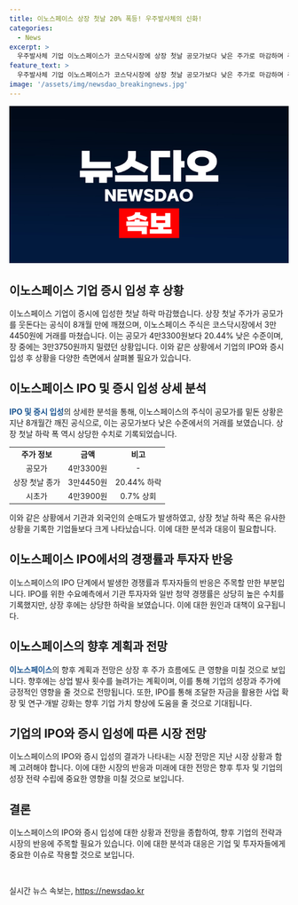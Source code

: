 ```yaml
---
title: 이노스페이스 상장 첫날 20% 폭등! 우주발사체의 신화!
categories:
  - News
excerpt: >
  우주발사체 기업 이노스페이스가 코스닥시장에 상장 첫날 공모가보다 낮은 주가로 마감하며 주목받고 있다. 상장 첫날 하락폭은 마지노선인데, 수요예측에서 높은 경쟁률을 기록하더라도 오버행 부담 등으로 매도 물량에 밀려 하락했다. 이로써, 상장 첫날 주가가 공모가를 밑돌게 된 것은 8개월 만에 처음이다. 이노스페이스는 상용 발사를 앞둔 가운데 향후 발사 횟수를 늘리고 있는 등 적극적인 사업 확장이 예정되어 있지만, 시장의 투자심리가 악화되고 있다.
feature_text: >
  우주발사체 기업 이노스페이스가 코스닥시장에 상장 첫날 공모가보다 낮은 주가로 마감하며 주목받고 있다. 상장 첫날 하락폭은 마지노선인데, 수요예측에서 높은 경쟁률을 기록하더라도 오버행 부담 등으로 매도 물량에 밀려 하락했다. 이로써, 상장 첫날 주가가 공모가를 밑돌게 된 것은 8개월 만에 처음이다. 이노스페이스는 상용 발사를 앞둔 가운데 향후 발사 횟수를 늘리고 있는 등 적극적인 사업 확장이 예정되어 있지만, 시장의 투자심리가 악화되고 있다.
image: '/assets/img/newsdao_breakingnews.jpg'
---
```


<p><img src="/assets/img/newsdao_breakingnews.jpg" alt="koreaapp 속보" /></p>

<h2 data-ke-size="size26">이노스페이스 기업 증시 입성 후 상황</h2>

<p data-ke-size="size16">이노스페이스 기업이 증시에 입성한 첫날 하락 마감했습니다. 상장 첫날 주가가 공모가를 웃돈다는 공식이 8개월 만에 깨졌으며, 이노스페이스 주식은 코스닥시장에서 3만4450원에 거래를 마쳤습니다. 이는 공모가 4만3300원보다 20.44% 낮은 수준이며, 장 중에는 3만3750원까지 밀렸던 상황입니다. 이와 같은 상황에서 기업의 IPO와 증시 입성 후 상황을 다양한 측면에서 살펴볼 필요가 있습니다.</p>

<h2 data-ke-size="size26">이노스페이스 IPO 및 증시 입성 상세 분석</h2>

<p data-ke-size="size16"><b><span style="color: #1a5490;">IPO 및 증시 입성</span></b>의 상세한 분석을 통해, 이노스페이스의 주식이 공모가를 밑돈 상황은 지난 8개월간 깨진 공식으로, 이는 공모가보다 낮은 수준에서의 거래를 보였습니다. 상장 첫날 하락 폭 역시 상당한 수치로 기록되었습니다.</p>

<table>
  <tr>
    <td style="text-align: center; height: 17px;"><b>주가 정보</b></td>
    <td style="text-align: center; height: 17px;"><b>금액</b></td>
    <td style="text-align: center; height: 17px;"><b>비고</b></td>
  </tr>
  <tr>
    <td style="text-align: center; height: 17px;">공모가</td>
    <td style="text-align: center; height: 17px;">4만3300원</td>
    <td style="text-align: center; height: 17px;">-</td>
  </tr>
  <tr>
    <td style="text-align: center; height: 17px;">상장 첫날 종가</td>
    <td style="text-align: center; height: 17px;">3만4450원</td>
    <td style="text-align: center; height: 17px;">20.44% 하락</td>
  </tr>
  <tr>
    <td style="text-align: center; height: 17px;">시초가</td>
    <td style="text-align: center; height: 17px;">4만3900원</td>
    <td style="text-align: center; height: 17px;">0.7% 상회</td>
  </tr>
</table>

<p data-ke-size="size16">이와 같은 상황에서 기관과 외국인의 순매도가 발생하였고, 상장 첫날 하락 폭은 유사한 상황을 기록한 기업들보다 크게 나타났습니다. 이에 대한 분석과 대응이 필요합니다.</p>

<h2 data-ke-size="size26">이노스페이스 IPO에서의 경쟁률과 투자자 반응</h2>

<p data-ke-size="size16">이노스페이스의 IPO 단계에서 발생한 경쟁률과 투자자들의 반응은 주목할 만한 부분입니다. IPO를 위한 수요예측에서 기관 투자자와 일반 청약 경쟁률은 상당히 높은 수치를 기록했지만, 상장 후에는 상당한 하락을 보였습니다. 이에 대한 원인과 대책이 요구됩니다.</p>

<h2 data-ke-size="size26">이노스페이스의 향후 계획과 전망</h2>

<p data-ke-size="size16"><b><span style="color: #1a5490;">이노스페이스</span></b>의 향후 계획과 전망은 상장 후 주가 흐름에도 큰 영향을 미칠 것으로 보입니다. 향후에는 상업 발사 횟수를 늘려가는 계획이며, 이를 통해 기업의 성장과 주가에 긍정적인 영향을 줄 것으로 전망됩니다. 또한, IPO를 통해 조달한 자금을 활용한 사업 확장 및 연구·개발 강화는 향후 기업 가치 향상에 도움을 줄 것으로 기대됩니다.</p>

<h2 data-ke-size="size26">기업의 IPO와 증시 입성에 따른 시장 전망</h2>

<p data-ke-size="size16">이노스페이스의 IPO와 증시 입성의 결과가 나타내는 시장 전망은 지난 시장 상황과 함께 고려해야 합니다. 이에 대한 시장의 반응과 미래에 대한 전망은 향후 투자 및 기업의 성장 전략 수립에 중요한 영향을 미칠 것으로 보입니다.</p>

<h2 data-ke-size="size26">결론</h2>

<p data-ke-size="size16">이노스페이스의 IPO와 증시 입성에 대한 상황과 전망을 종합하여, 향후 기업의 전략과 시장의 반응에 주목할 필요가 있습니다. 이에 대한 분석과 대응은 기업 및 투자자들에게 중요한 이슈로 작용할 것으로 보입니다.</p>

<p data-ke-size="size16">&nbsp;</p>
실시간 뉴스 속보는, <a href="https://newsdao.kr" rel="dofollow">https://newsdao.kr</a>


